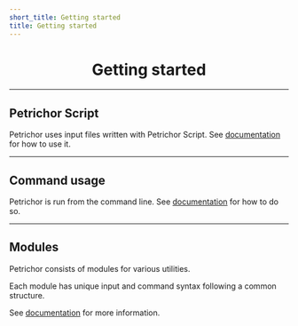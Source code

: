 ```yaml
---
short_title: Getting started
title: Getting started
---
```


<h1 align="center">Getting started</h1>

---
## Petrichor Script

Petrichor uses input files written with Petrichor Script. See [documentation](petrichor-script.md) for how to use it.

---
## Command usage

Petrichor is run from the command line. See [documentation](command-usage.md) for how to do so.


---
## Modules

Petrichor consists of modules for various utilities.

Each module has unique input and command syntax following a common structure.

See [documentation](../modules/index.md) for more information.
